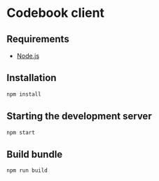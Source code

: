 ﻿# Codebook client

## Requirements

* [Node.js](https://nodejs.org/en/)

## Installation

```bash
npm install
```

## Starting the development server

```bash
npm start
```

## Build bundle

```bash
npm run build
```
